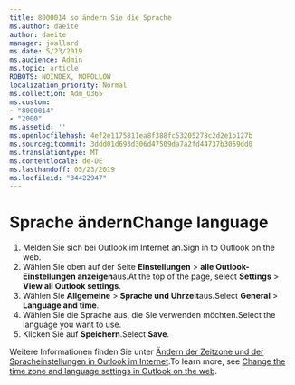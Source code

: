 ```yaml
---
title: 8000014 so ändern Sie die Sprache
ms.author: daeite
author: daeite
manager: joallard
ms.date: 5/23/2019
ms.audience: Admin
ms.topic: article
ROBOTS: NOINDEX, NOFOLLOW
localization_priority: Normal
ms.collection: Adm_O365
ms.custom:
- "8000014"
- "2000"
ms.assetid: ''
ms.openlocfilehash: 4ef2e1175811ea8f388fc53205278c2d2e1b127b
ms.sourcegitcommit: 3ddd01d693d306d47509da7a2fd44737b3059dd0
ms.translationtype: MT
ms.contentlocale: de-DE
ms.lasthandoff: 05/23/2019
ms.locfileid: "34422947"
---
```

# <a name="change-language"></a><span data-ttu-id="288ff-102">Sprache ändern</span><span class="sxs-lookup"><span data-stu-id="288ff-102">Change language</span></span>

1.    <span data-ttu-id="288ff-103">Melden Sie sich bei Outlook im Internet an.</span><span class="sxs-lookup"><span data-stu-id="288ff-103">Sign in to Outlook on the web.</span></span>
2. <span data-ttu-id="288ff-104">Wählen Sie oben auf der Seite **Einstellungen** > **alle Outlook-Einstellungen anzeigen**aus.</span><span class="sxs-lookup"><span data-stu-id="288ff-104">At the top of the page, select **Settings** > **View all Outlook settings**.</span></span>
3. <span data-ttu-id="288ff-105">Wählen Sie **Allgemeine** > **Sprache und Uhrzeit**aus.</span><span class="sxs-lookup"><span data-stu-id="288ff-105">Select **General** > **Language and time**.</span></span>
4. <span data-ttu-id="288ff-106">Wählen Sie die Sprache aus, die Sie verwenden möchten.</span><span class="sxs-lookup"><span data-stu-id="288ff-106">Select the language you want to use.</span></span>
5. <span data-ttu-id="288ff-107">Klicken Sie auf **Speichern**.</span><span class="sxs-lookup"><span data-stu-id="288ff-107">Select **Save**.</span></span>
 
<span data-ttu-id="288ff-108">Weitere Informationen finden Sie unter [Ändern der Zeitzone und der Spracheinstellungen in Outlook im Internet](https://support.office.com/article/65239869-12e7-4a9d-bca1-76b0ad7ce273).</span><span class="sxs-lookup"><span data-stu-id="288ff-108">To learn more, see [Change the time zone and language settings in Outlook on the web](https://support.office.com/article/65239869-12e7-4a9d-bca1-76b0ad7ce273).</span></span>

